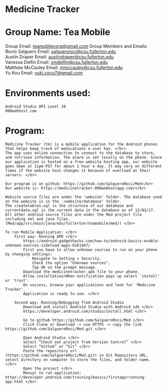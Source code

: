 # Medicine Tracker 
# Group Name: Tea Mobile 

Group Email: teamobilecorp@gmail.com
Group Members and Emails: </br>
	Rocio Salguero   Email: salgueroroci@csu.fullerton.edu </br>
	Austin Draper    Email: austindraper@csu.fullerton.edu </br>
	Vanessa Delfin   Email: vmdelfin@csu.fullerton.edu  </br>
	Matthew McCauley Email: mmccauley@csu.fullerton.edu </br>
	Yu Kou           Email: yuki.coco7@gmail.com </br>
	
# Environments used: 
	Android Studio API Level 19 
	000webhost.com

# Program: 
	Medicine Tracker (tm) is a mobile application for the Android phones that helps keep track of medications a user has. </br>
	The app uses online connection to connect to the database to store, and retrieve information. The alarm is set locally on the phone. Since our application is hosted on a free website hosting app, our website goes down at 11pm PST for about 1 hour a day. It may vary on different times if the website host changes it because of overload on their servers. </br>
	
	Our program is on github: https://github.com/SalgueroRoci/Med</br>
	Our website is: https://medicinetracker.000webhostapp.com/</br>
	
	Website source files are under the 'website' folder. The database used on the website is in the '/website/database' folder. 
	The createtables.sql is the structure of our database and currentdata.sql is the current data in the database as of 12/03/17.
	All other android source files are under the Med project file including xml and java files. (Med/app/src/main/java/edu/fullerton/teamobile/med/) </br>

	To run Mobile Application: </br>
		First way: Running APK </br>
			https://android.gadgethacks.com/how-to/android-basics-enable-unknown-sources-sideload-apps-0161947/
			First you have to allow unknown sources to run on your phone by changing settings:
				Navigate to Setting > Security.
				Check the option "Unknown sources".
				Tap OK on the prompt message.
			Download the medicinetracker.apk file to your phone. 
			Allow installation/When notification pops up select 'install' or 'trust'.
			On success, browse your applications and look for 'Medicine Tracker'. 
			Application is ready to use. </br>
			
		Second way: Running/Debugging from Android Studio 
			Download and install Android Studio with Android sdk </br>
			https://developer.android.com/studio/install.html </br>

			Go to github https://github.com/SalgueroRoci/Med </br>
			Click Clone or Download -> use HTTPS -> copy the link https://github.com/SalgueroRoci/Med.git </br>

			Open Android Studio </br>
			Select “Check out project from Version Control” </br>
			Select “Github” or “Git” </br>
			Paste the repository url (https://github.com/SalgueroRoci/Med.git) in Git Repository URL, select directory on computer to store the files, and folder name. </br>
			Open the project </br>
			Manual to run application: https://developer.android.com/training/basics/firstapp/running-app.html </br>






			
		
	
	
	
	
	

